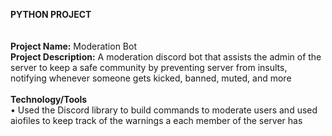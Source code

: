 **PYTHON PROJECT** <br />
<br />
<br />
**Project Name:** Moderation Bot <br />
**Project Description:** A moderation discord bot that assists the admin of the server to keep a safe community by preventing server from insults, notifying whenever someone gets kicked, banned, muted, and more
<br /><br />
**Technology/Tools**<br />
•	Used the Discord library to build commands to moderate users and used aiofiles to keep track of the warnings a each member of the server has
